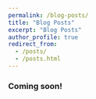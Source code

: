 ```yaml
---
permalink: /blog-posts/
title: "Blog Posts"
excerpt: "Blog Posts"
author_profile: true
redirect_from: 
  - /posts/
  - /posts.html
---
```


### Coming soon!